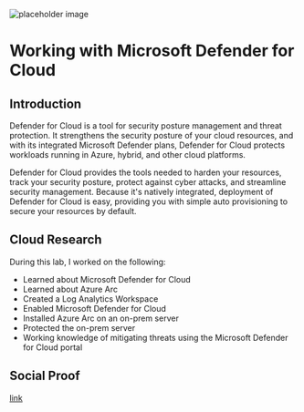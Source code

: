 ![placeholder image](https://i.ytimg.com/vi/26z6SwScYx4/maxresdefault.jpg)

# Working with Microsoft Defender for Cloud

## Introduction

Defender for Cloud is a tool for security posture management and threat protection. It strengthens the security posture of your cloud resources, and with its integrated Microsoft Defender plans, Defender for Cloud protects workloads running in Azure, hybrid, and other cloud platforms.

Defender for Cloud provides the tools needed to harden your resources, track your security posture, protect against cyber attacks, and streamline security management. Because it's natively integrated, deployment of Defender for Cloud is easy, providing you with simple auto provisioning to secure your resources by default.

## Cloud Research

During this lab, I worked on the following:

* Learned about Microsoft Defender for Cloud
* Learned about Azure Arc
* Created a Log Analytics Workspace
* Enabled Microsoft Defender for Cloud
* Installed Azure Arc on an on-prem server
* Protected the on-prem server
* Working knowledge of mitigating threats using the Microsoft Defender for Cloud portal

## Social Proof

[link](link)
